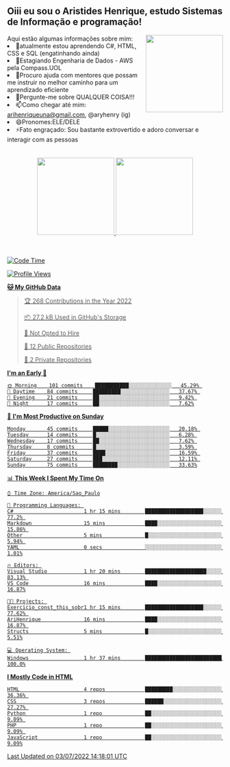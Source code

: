 ## Oiii eu sou o Aristides Henrique, estudo Sistemas de Informação e programação!




<div >
Aqui estão algumas informações sobre mim:<img align="right" height="180em" src="https://user-images.githubusercontent.com/97318481/177042589-45d62122-82a9-4a32-b3a7-87b322825b2f.png">
</div

- 🌱atualmente estou aprendendo C#, HTML, CSS e SQL (engatinhando ainda)
- 👯Estagiando Engenharia de Dados - AWS pela Compass.UOL
- 🤔Procuro ajuda com mentores que possam me instruir no melhor caminho para um aprendizado eficiente
- 💬Pergunte-me sobre QUALQUER COISA!!!
- 📫Como chegar até mim: arihenriqueuna@gmail.com, @aryhenry (ig)
- 😄Pronomes:ELE/DELE
- ⚡Fato engraçado: Sou bastante extrovertido e adoro conversar e interagir com as pessoas
<br/>
<br/>

<div align="center">
  <a href="https://github.com/arihenrique">
  <img height="180em" src="https://github-readme-stats.vercel.app/api?username=arihenrique&show_icons=true&theme=dracula&include_all_commits=true&count_private=true"/>
  <img height="180em" src="https://github-readme-stats.vercel.app/api/top-langs/?username=arihenrique&layout=compact&langs_count=7&theme=dracula"/>
</div>
<br/>
<br/>

<!--START_SECTION:waka-->
![Code Time](http://img.shields.io/badge/Code%20Time-5%20hrs%2012%20mins-blue)

![Profile Views](http://img.shields.io/badge/Profile%20Views-483-blue)

**🐱 My GitHub Data** 

> 🏆 268 Contributions in the Year 2022
 > 
> 📦 27.2 kB Used in GitHub's Storage 
 > 
> 🚫 Not Opted to Hire
 > 
> 📜 12 Public Repositories 
 > 
> 🔑 2 Private Repositories  
 > 
**I'm an Early 🐤** 

```text
🌞 Morning    101 commits    ███████████░░░░░░░░░░░░░░   45.29% 
🌆 Daytime    84 commits     █████████░░░░░░░░░░░░░░░░   37.67% 
🌃 Evening    21 commits     ██░░░░░░░░░░░░░░░░░░░░░░░   9.42% 
🌙 Night      17 commits     ██░░░░░░░░░░░░░░░░░░░░░░░   7.62%

```
📅 **I'm Most Productive on Sunday** 

```text
Monday       45 commits     █████░░░░░░░░░░░░░░░░░░░░   20.18% 
Tuesday      14 commits     █░░░░░░░░░░░░░░░░░░░░░░░░   6.28% 
Wednesday    17 commits     ██░░░░░░░░░░░░░░░░░░░░░░░   7.62% 
Thursday     8 commits      █░░░░░░░░░░░░░░░░░░░░░░░░   3.59% 
Friday       37 commits     ████░░░░░░░░░░░░░░░░░░░░░   16.59% 
Saturday     27 commits     ███░░░░░░░░░░░░░░░░░░░░░░   12.11% 
Sunday       75 commits     ████████░░░░░░░░░░░░░░░░░   33.63%

```


📊 **This Week I Spent My Time On** 

```text
⌚︎ Time Zone: America/Sao_Paulo

💬 Programming Languages: 
C#                       1 hr 15 mins        ███████████████████░░░░░░   77.2% 
Markdown                 15 mins             ████░░░░░░░░░░░░░░░░░░░░░   15.86% 
Other                    5 mins              █░░░░░░░░░░░░░░░░░░░░░░░░   5.94% 
YAML                     0 secs              ░░░░░░░░░░░░░░░░░░░░░░░░░   1.01%

🔥 Editors: 
Visual Studio            1 hr 20 mins        ████████████████████░░░░░   83.13% 
VS Code                  16 mins             ████░░░░░░░░░░░░░░░░░░░░░   16.87%

🐱‍💻 Projects: 
Exercicio_const_this_sobr1 hr 15 mins        ███████████████████░░░░░░   77.62% 
AriHenrique              16 mins             ████░░░░░░░░░░░░░░░░░░░░░   16.87% 
Structs                  5 mins              █░░░░░░░░░░░░░░░░░░░░░░░░   5.51%

💻 Operating System: 
Windows                  1 hr 37 mins        █████████████████████████   100.0%

```

**I Mostly Code in HTML** 

```text
HTML                     4 repos             █████████░░░░░░░░░░░░░░░░   36.36% 
CSS                      3 repos             ██████░░░░░░░░░░░░░░░░░░░   27.27% 
Python                   1 repo              ██░░░░░░░░░░░░░░░░░░░░░░░   9.09% 
PHP                      1 repo              ██░░░░░░░░░░░░░░░░░░░░░░░   9.09% 
JavaScript               1 repo              ██░░░░░░░░░░░░░░░░░░░░░░░   9.09%

```



 Last Updated on 03/07/2022 14:18:01 UTC
<!--END_SECTION:waka-->
